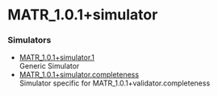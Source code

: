 # MATR_1.0.1+simulator  

### Simulators  
- [MATR_1.0.1+simulator.1](./MATR_1.0.1+simulator.1.yaml)  
  Generic Simulator
- [MATR_1.0.1+simulator.completeness](./MATR_1.0.1+simulator.completeness.yaml)  
  Simulator specific for MATR_1.0.1+validator.completeness  

